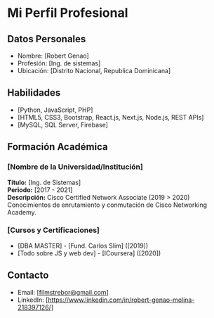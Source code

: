 # Mi Perfil Profesional

## Datos Personales
- Nombre: [Robert Genao]
- Profesión: [Ing. de sistemas]
- Ubicación: [Distrito Nacional, Republica Dominicana]

## Habilidades
- [Python, JavaScript, PHP]
- [HTML5, CSS3, Bootstrap, React.js, Next.js, Node.js, REST APIs]
- [MySQL, SQL Server, Firebase]

## Formación Académica

### [Nombre de la Universidad/Institución]
**Título:** [Ing. de Sistemas]  
**Periodo:** [2017 - 2021]  
**Descripción:** Cisco Certified Network Associate (2019 > 2020)
Conocimientos de enrutamiento y conmutación de Cisco Networking
Academy.

### [Cursos y Certificaciones]
- [DBA MASTER] - [Fund. Carlos Slim] ([2019])
- [Todo sobre JS y web dev] - [ICoursera] ([2020])


## Contacto
- Email: [filmstrebor@gmail.com]
- LinkedIn: [https://www.linkedin.com/in/robert-genao-molina-218397126/]
